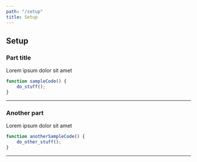 ```yaml
---
path: "/setup"
title: Setup
---
```


## Setup

### Part title

Lorem ipsum dolor sit amet

```javascript
function sampleCode() {
    do_stuff();
}
```

---

### Another part

Lorem ipsum dolor sit amet

```javascript
function anotherSampleCode() {
    do_other_stuff();
}
```

---